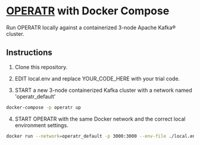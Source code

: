 # [OPERATR](https://operatr.io) with Docker Compose

Run OPERATR locally against a containerized 3-node Apache Kafka® cluster.

## Instructions

1. Clone this repository.

2. EDIT local.env and replace YOUR_CODE_HERE with your trial code.

3. START a new 3-node containerized Kafka cluster with a network named 'operatr_default'

```bash
docker-compose -p operatr up
```

4. START OPERATR with the same Docker network and the correct local environment settings.

```bash
docker run --network=operatr_default -p 3000:3000 --env-file ./local.env operatr/operatr:latest
```
